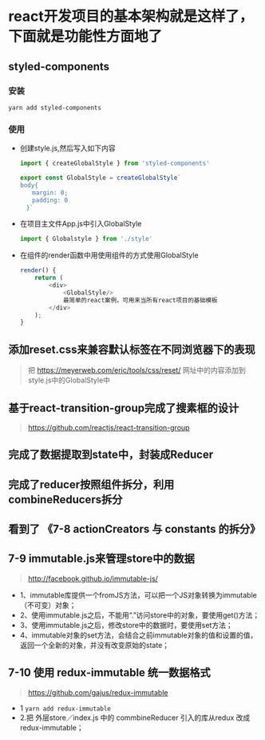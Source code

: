 # react开发项目的基本架构就是这样了，下面就是功能性方面地了

## styled-components

### 安装
```git
yarn add styled-components
```
### 使用

+ 创建style.js,然后写入如下内容
    ```javascript
    import { createGlobalStyle } from 'styled-components'
    
    export const GlobalStyle = createGlobalStyle`　
    body{
    　　margin: 0;
    　　padding: 0
    　}`
    ```
+ 在项目主文件App.js中引入GlobalStyle
    ```javascript
    import { Globalstyle } from './style'
    ```
+ 在组件的render函数中用使用组件的方式使用GlobalStyle
    ```javascript
    render() {
        return (
            <div>
                <GlobalStyle/>
                最简单的react案例，可用来当所有react项目的基础模板
            </div>
        );
    }
    ```
    
## 添加reset.css来兼容默认标签在不同浏览器下的表现
> 把 https://meyerweb.com/eric/tools/css/reset/ 网址中的内容添加到style.js中的GlobalStyle中

## 基于react-transition-group完成了搜素框的设计

> https://github.com/reactjs/react-transition-group

## 完成了数据提取到state中，封装成Reducer

## 完成了reducer按照组件拆分，利用combineReducers拆分

## 看到了 《7-8 actionCreators 与 constants 的拆分》 

## 7-9 immutable.js来管理store中的数据
> http://facebook.github.io/immutable-js/
+ 1、immutable库提供一个fromJS方法，可以把一个JS对象转换为immutable（不可变）对象；
+ 2、使用immutable.js之后，不能用“.”访问store中的对象，要使用get()方法；
+ 3、使用immutable.js之后，修改store中的数据时，要使用set方法；
+ 4、immutable对象的set方法，会结合之前immutable对象的值和设置的值，返回一个全新的对象，并没有改变原始的state；

## 7-10 使用 redux-immutable 统一数据格式
> https://github.com/gajus/redux-immutable
+ 1 `yarn add redux-immutable` 
+ 2.把 外层store／index.js 中的 commbineReducer 引入的库从redux 改成 redux-immutable；
